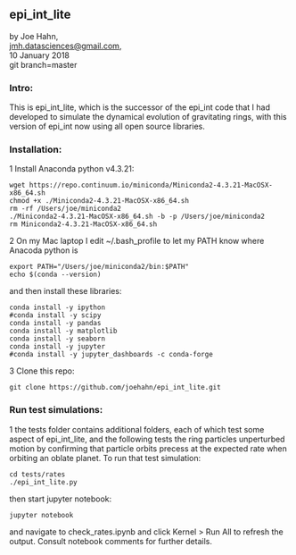 ## epi_int_lite

by Joe Hahn,<br />
jmh.datasciences@gmail.com,<br />
10 January 2018<br />
git branch=master


### Intro:

This is epi_int_lite, which is the successor of the epi_int code that I had 
developed to simulate the dynamical evolution of gravitating rings, with this version
of epi_int now using all open source libraries.


### Installation:

1 Install Anaconda python v4.3.21:

    wget https://repo.continuum.io/miniconda/Miniconda2-4.3.21-MacOSX-x86_64.sh
    chmod +x ./Miniconda2-4.3.21-MacOSX-x86_64.sh
    rm -rf /Users/joe/miniconda2
    ./Miniconda2-4.3.21-MacOSX-x86_64.sh -b -p /Users/joe/miniconda2
    rm Miniconda2-4.3.21-MacOSX-x86_64.sh

2 On my Mac laptop I edit ~/.bash_profile to let my PATH know where Anacoda python is

    export PATH="/Users/joe/miniconda2/bin:$PATH"
    echo $(conda --version)

and then install these libraries:

    conda install -y ipython
    #conda install -y scipy
    conda install -y pandas
    conda install -y matplotlib
    conda install -y seaborn
    conda install -y jupyter
    #conda install -y jupyter_dashboards -c conda-forge

3 Clone this repo:

    git clone https://github.com/joehahn/epi_int_lite.git


### Run test simulations:

1 the tests folder contains additional folders, each of which test some aspect of epi_int_lite,
and the following tests the ring particles unperturbed motion by confirming that particle orbits
precess at the expected rate when orbiting an oblate planet. To run that test simulation:

    cd tests/rates
    ./epi_int_lite.py

then start jupyter notebook:

    jupyter notebook
    
and navigate to check_rates.ipynb and click Kernel > Run All to refresh the output. Consult
notebook comments for further details.


